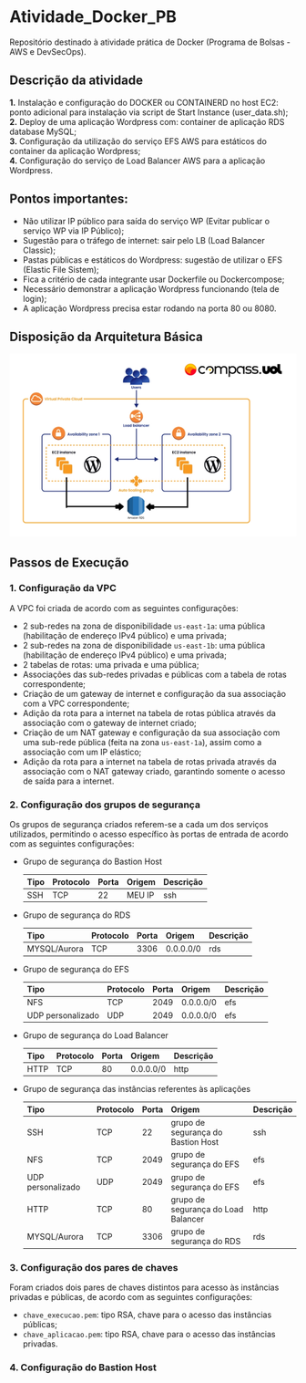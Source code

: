 # Atividade_Docker_PB
Repositório destinado à atividade prática de Docker (Programa de Bolsas - AWS e DevSecOps).

## Descrição da atividade
__1.__ Instalação e configuração do DOCKER ou CONTAINERD no host EC2: ponto adicional para instalação via script de Start Instance (user_data.sh);  
__2.__ Deploy de uma aplicação Wordpress com: container de aplicação RDS database MySQL;  
__3.__ Configuração da utilização do serviço EFS AWS para estáticos do container da aplicação Wordpress;  
__4.__ Configuração do serviço de Load Balancer AWS para a aplicação Wordpress.

## Pontos importantes:
* Não utilizar IP público para saída do serviço WP (Evitar publicar o serviço WP via IP Público);
* Sugestão para o tráfego de internet: sair pelo LB (Load Balancer Classic);
* Pastas públicas e estáticos do Wordpress: sugestão de utilizar o EFS (Elastic File Sistem);
* Fica a critério de cada integrante usar Dockerfile ou Dockercompose;
* Necessário demonstrar a aplicação Wordpress funcionando (tela de login);
* A aplicação Wordpress precisa estar rodando na porta 80 ou 8080.

## Disposição da Arquitetura Básica
<img src="/img/arquitetura.jpg" width="750" title="Arquitetura Básica">

## Passos de Execução

### 1. Configuração da VPC
A VPC foi criada de acordo com as seguintes configurações:
* 2 sub-redes na zona de disponibilidade `us-east-1a`: uma pública (habilitação de endereço IPv4 público) e uma privada;
* 2 sub-redes na zona de disponibilidade `us-east-1b`: uma pública (habilitação de endereço IPv4 público) e uma privada;
* 2 tabelas de rotas: uma privada e uma pública;
* Associações das sub-redes privadas e públicas com a tabela de rotas correspondente;
* Criação de um gateway de internet e configuração da sua associação com a VPC correspondente;
* Adição da rota para a internet na tabela de rotas pública através da associação com o gateway de internet criado;
* Criação de um NAT gateway e configuração da sua associação com uma sub-rede pública (feita na zona `us-east-1a`), assim como a associação com um IP elástico;
* Adição da rota para a internet na tabela de rotas privada através da associação com o NAT gateway criado, garantindo somente o acesso de saída para a internet.

### 2. Configuração dos grupos de segurança
Os grupos de segurança criados referem-se a cada um dos serviços utilizados, permitindo o acesso específico às portas de entrada de acordo com as seguintes configurações:
* Grupo de segurança do Bastion Host
  
  | Tipo  | Protocolo | Porta | Origem | Descrição |
  | ----- | --------- | ----- | ------ | --------- |
  |  SSH  |    TCP    |   22  | MEU IP |    ssh    |

* Grupo de segurança do RDS
  
  | Tipo  | Protocolo | Porta | Origem | Descrição |
  | ----- | --------- | ----- | ------ | --------- |
  |  MYSQL/Aurora  |    TCP    |   3306  | 0.0.0.0/0 |    rds    |
  
* Grupo de segurança do EFS
  
  | Tipo  | Protocolo | Porta | Origem | Descrição |
  | ----- | --------- | ----- | ------ | --------- |
  |  NFS  |    TCP    |   2049  | 0.0.0.0/0 |    efs    |
  | UDP personalizado | UDP | 2049 | 0.0.0.0/0 | efs |
  
* Grupo de segurança do Load Balancer
  
  | Tipo  | Protocolo | Porta | Origem | Descrição |
  | ----- | --------- | ----- | ------ | --------- |
  |  HTTP  |    TCP    |   80  | 0.0.0.0/0 |    http    |
  
* Grupo de segurança das instâncias referentes às aplicações

  | Tipo  | Protocolo | Porta | Origem | Descrição |
  | ----- | --------- | ----- | ------ | --------- |
  |  SSH  |    TCP    |   22  | grupo de segurança do Bastion Host |    ssh    |
  |  NFS  |    TCP    |   2049  | grupo de segurança do EFS |    efs    |
  | UDP personalizado | UDP | 2049 | grupo de segurança do EFS | efs |
  |  HTTP  |    TCP    |   80  | grupo de segurança do Load Balancer |    http    |
  |  MYSQL/Aurora  |    TCP    |   3306  | grupo de segurança do RDS |    rds    |

### 3. Configuração dos pares de chaves
Foram criados dois pares de chaves distintos para acesso às instâncias privadas e públicas, de acordo com as seguintes configurações:
* `chave_execucao.pem`: tipo RSA, chave para o acesso das instâncias públicas;
* `chave_aplicacao.pem`: tipo RSA, chave para o acesso das instâncias privadas.

### 4. Configuração do Bastion Host
